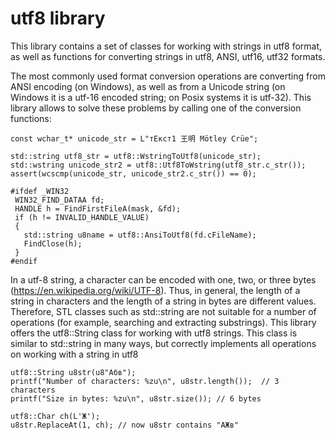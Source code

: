 # utf8 library

This library contains a set of classes for working with strings in utf8 format, as well as functions for converting strings in utf8, ANSI, utf16, utf32 formats.

The most commonly used format conversion operations are converting from ANSI encoding (on Windows), as well as from a Unicode string (on Windows it is a utf-16 encoded string; on Posix systems it is utf-32). This library allows to solve these problems by calling one of the conversion functions:
```
const wchar_t* unicode_str = L"тЕкст1 王明 Mötley Crüe";

std::string utf8_str = utf8::WstringToUtf8(unicode_str);
std::wstring unicode_str2 = utf8::Utf8ToWstring(utf8_str.c_str());
assert(wcscmp(unicode_str, unicode_str2.c_str()) == 0);

#ifdef _WIN32
 WIN32_FIND_DATAA fd;
 HANDLE h = FindFirstFileA(mask, &fd);
 if (h != INVALID_HANDLE_VALUE)
 {
   std::string u8name = utf8::AnsiToUtf8(fd.cFileName);
   FindClose(h);
 }
#endif
```

In a utf-8 string, a character can be encoded with one, two, or three bytes (https://en.wikipedia.org/wiki/UTF-8). Thus, in general, the length of a string in characters and the length of a string in bytes are different values. Therefore, STL classes such as std::string are not suitable for a number of operations (for example, searching and extracting substrings). This library offers the utf8::String class for working with utf8 strings. This class is similar to std::string in many ways, but correctly implements all operations on working with a string in utf8

```
utf8::String u8str(u8"Абв");
printf("Number of characters: %zu\n", u8str.length());  // 3 characters
printf("Size in bytes: %zu\n", u8str.size()); // 6 bytes

utf8::Char ch(L'Ж');
u8str.ReplaceAt(1, ch); // now u8str contains "АЖв"

```
